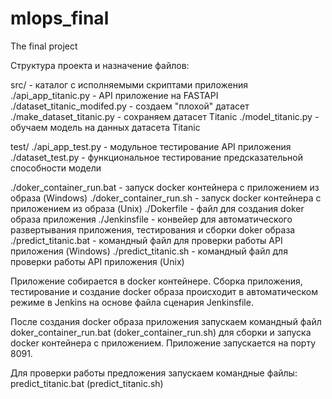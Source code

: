 # mlops_final
The final project

Структура проекта и назначение файлов:

src/                                - каталог с исполняемыми скриптами приложения
    ./api_app_titanic.py            - API приложение на FASTAPI
    ./dataset_titanic_modifed.py    - создаем "плохой" датасет
    ./make_dataset_titanic.py       - сохраняем датасет Titanic
    ./model_titanic.py              - обучаем модель на данных датасета Titanic

test/
    ./api_app_test.py               - модульное тестирование API приложения
    ./dataset_test.py               - функциональное тестирование предсказательной способности модели

./doker_container_run.bat           - запуск docker контейнера с приложением из образа (Windows)
./doker_container_run.sh            - запуск docker контейнера с приложением из образа (Unix)
./Dokerfile                         - файл для создания doker образа приложения
./Jenkinsfile                       - конвейер для автоматического развертывания приложения, 
                                        тестирования и сборки doker образа
./predict_titanic.bat               - командный файл для проверки работы API приложения (Windows)
./predict_titanic.sh                - командный файл для проверки работы API приложения (Unix)

Приложение собирается в docker контейнере. Сборка приложения, тестирование и создание docker образа происходит в
автоматическом режиме в Jenkins на основе файла сценария Jenkinsfile.

После создания docker образа приложения запускаем командный файл doker_container_run.bat (doker_container_run.sh) для 
сборки и запуска docker контейнера с приложением. Приложение запускается на порту 8091.

Для проверки работы предложения запускаем командные файлы: predict_titanic.bat (predict_titanic.sh)
